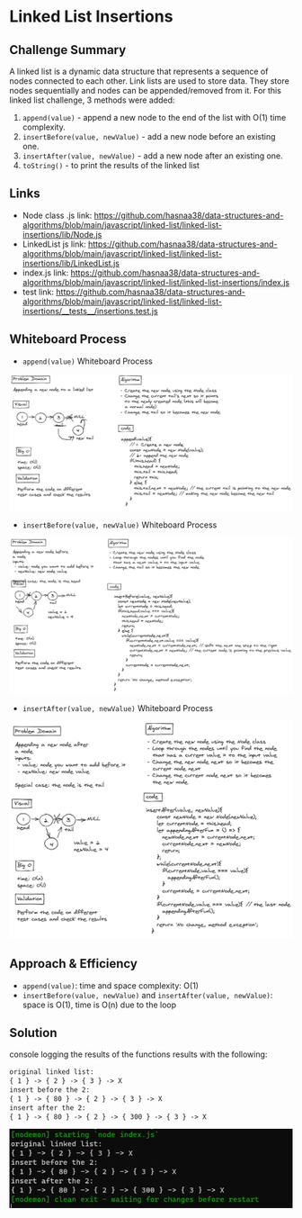 # Linked List Insertions

## Challenge Summary

A linked list is a dynamic data structure that represents a sequence of nodes connected to each other. Link lists are used to store data. They store nodes sequentially and nodes can be appended/removed from it.
For this linked list challenge, 3 methods were added:

1. `append(value)` - append a new node to the end of the list with O(1) time complexity.
2. `insertBefore(value, newValue)` - add a new node before an existing one.
3. `insertAfter(value, newValue)` - add a new node after an existing one.
4. `toString()` - to print the results of the linked list

## Links

* Node class .js link: https://github.com/hasnaa38/data-structures-and-algorithms/blob/main/javascript/linked-list/linked-list-insertions/lib/Node.js
* LinkedList js link: https://github.com/hasnaa38/data-structures-and-algorithms/blob/main/javascript/linked-list/linked-list-insertions/lib/LinkedList.js
* index.js link: https://github.com/hasnaa38/data-structures-and-algorithms/blob/main/javascript/linked-list/linked-list-insertions/index.js
* test link: https://github.com/hasnaa38/data-structures-and-algorithms/blob/main/javascript/linked-list/linked-list-insertions/__tests__/insertions.test.js

## Whiteboard Process

* `append(value)` Whiteboard Process

![append](../images/images-ch06/test11.PNG)

* `insertBefore(value, newValue)` Whiteboard Process

![insertBefore](../images/images-ch06/test22.PNG)

* `insertAfter(value, newValue)` Whiteboard Process

![insertAfter](../images/images-ch06/test33.PNG)

## Approach & Efficiency

* `append(value)`: time and space complexity: O(1)
* `insertBefore(value, newValue)` and `insertAfter(value, newValue)`: space is O(1), time is O(n) due to the loop

## Solution

console logging the results of the functions results with the following:

```
original linked list:
{ 1 } -> { 2 } -> { 3 } -> X
insert before the 2:
{ 1 } -> { 80 } -> { 2 } -> { 3 } -> X
insert after the 2:
{ 1 } -> { 80 } -> { 2 } -> { 300 } -> { 3 } -> X
```

![logging](../images/images-ch06/logging.PNG)
